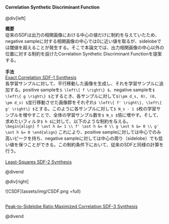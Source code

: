 #### Correlation Synthetic Discriminant Function

@div[left]

__概要__<br>
従来のSDFは出力の相関画像における中心の値だけに制約を与えていたため、negative sampleに対する相関画像の中心では0に近い値を取るが、sidelobeでは閾値を超えることが発生する。そこで本論文では、出力相関画像の中心以外の位置に対する制約を設けたCorrelation Synthetic Discriminant Functionを提案する。<br>
<br>
__手法__<br>
<u>Exact Correlation SDF-1 Synthesis</u><br>
各学習サンプルに対して、平行移動した画像を生成し、それを学習サンプルに追加する。positive sampleを`$ \left\{ f \right\} $`、negative sampleを`$ \left\{ g \right\} $`とするとき、各サンプルに対して`$(\pm d_s, 0), (0, \pm d_s) $`並行移動させた画像郡をそれぞれ`$ \left\{ f' \right\}, \left\{ g' \right\} $`とする。このように各サンプルに対して`$ N_s - 1 $`枚の学習サンプルを増やすことで、全体の学習サンプル数を`$ N_s $`倍に増やす。そして、求めたいフィルタ`$ h $`に対して、以下のような制約を与える。<br>
`\begin{align} f \ast h &= 1 \\ f' \ast h &= 0 \\ g \ast h &= 0 \\ g' \ast h &= 0 \end{align}`
これにより、positive sampleに対しては中心でのみ高いピークを持ち、negative sampleに対しては中心の周り（sidelobe）でも低い値を保つことができる。この制約条件下において、従来のSDFと同様の計算を行う。<br>
<br>
<u>Least-Squares SDF-2 Synthesis</u><br>


@divend

@div[right]

![CSDF](assets/img/CSDF.png =full)<br>
<br>

<u>Peak-to-Sidelobe Ratio Maximized Correlation SDF-3 Synthesis</u><br>

@divend
